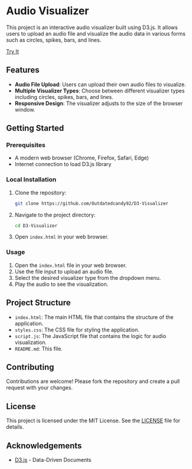 # Audio Visualizer

This project is an interactive audio visualizer built using D3.js. It allows users to upload an audio file and visualize the audio data in various forms such as circles, spikes, bars, and lines.

[Try It](https://outdatedcandy92.github.io/D3-Visualizer/)

## Features

- **Audio File Upload**: Users can upload their own audio files to visualize.
- **Multiple Visualizer Types**: Choose between different visualizer types including circles, spikes, bars, and lines.
- **Responsive Design**: The visualizer adjusts to the size of the browser window.

## Getting Started

### Prerequisites

- A modern web browser (Chrome, Firefox, Safari, Edge)
- Internet connection to load D3.js library

### Local Installation

1. Clone the repository:
    ```sh
    git clone https://github.com/Outdatedcandy92/D3-Visualizer
    ```
2. Navigate to the project directory:
    ```sh
    cd D3-Visualizer
    ```
3. Open `index.html` in your web browser.

### Usage

1. Open the `index.html` file in your web browser.
2. Use the file input to upload an audio file.
3. Select the desired visualizer type from the dropdown menu.
4. Play the audio to see the visualization.

## Project Structure

- `index.html`: The main HTML file that contains the structure of the application.
- `styles.css`: The CSS file for styling the application.
- `script.js`: The JavaScript file that contains the logic for audio visualization.
- `README.md`: This file.

## Contributing

Contributions are welcome! Please fork the repository and create a pull request with your changes.

## License

This project is licensed under the MIT License. See the [LICENSE](LICENSE) file for details.

## Acknowledgements

- [D3.js](https://d3js.org/) - Data-Driven Documents